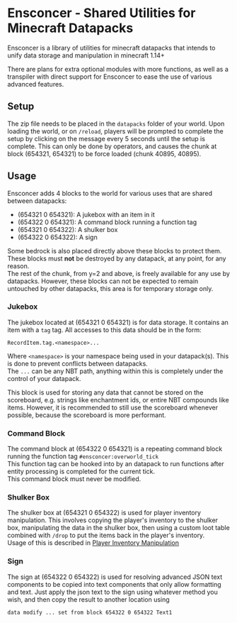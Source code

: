 # Ensconcer - Shared Utilities for Minecraft Datapacks
Ensconcer is a library of utilities for minecraft datapacks that intends to unify data storage and manipulation in minecraft 1.14+

There are plans for extra optional modules with more functions, as well as a transpiler with direct support for Ensconcer to ease the use of various advanced features.

## Setup
The zip file needs to be placed in the `datapacks` folder of your world. Upon loading the world, or on `/reload`, players will be prompted to complete the setup by clicking on the message every 5 seconds until the setup is complete. This can only be done by operators, and causes the chunk at block (654321, 654321) to be force loaded (chunk 40895, 40895).

## Usage
Ensconcer adds 4 blocks to the world for various uses that are shared between datapacks:
- (654321 0 654321): A jukebox with an item in it
- (654322 0 654321): A command block running a function tag
- (654321 0 654322): A shulker box
- (654322 0 654322): A sign

Some bedrock is also placed directly above these blocks to protect them.  
These blocks must **not** be destroyed by any datapack, at any point, for any reason.  
The rest of the chunk, from y=2 and above, is freely available for any use by datapacks. However, these blocks can not be expected to remain untouched by other datapacks, this area is for temporary storage only.

### Jukebox
The jukebox located at (654321 0 654321) is for data storage. It contains an item with a `tag` tag. All accesses to this data should be in the form:
```
RecordItem.tag.<namespace>...
```
Where `<namespace>` is your namespace being used in your datapack(s). This is done to prevent conflicts between datapacks.  
The `...` can be any NBT path, anything within this is completely under the control of your datapack.

This block is used for storing any data that cannot be stored on the scoreboard, e.g. strings like enchantment ids, or entire NBT compounds like items. However, it is recommended to still use the scoreboard whenever possible, because the scoreboard is more performant.

### Command Block
The command block at (654322 0 654321) is a repeating command block running the function tag `#ensconcer:overworld_tick`  
This function tag can be hooked into by an datapack to run functions after entity processing is completed for the current tick.  
This command block must never be modified.

### Shulker Box
The shulker box at (654321 0 654322) is used for player inventory manipulation. This involves copying the player's inventory to the shulker box, manipulating the data in the shulker box, then using a custom loot table combined with `/drop` to put the items back in the player's inventory.  
Usage of this is described in [Player Inventory Manipulation](https://github.com/MinecraftCommands/ensconcer/wiki/Player-Inventory-Manipulation)

### Sign
The sign at (654322 0 654322) is used for resolving advanced JSON text components to be copied into text components that only allow formatting and text.
Just apply the json text to the sign using whatever method you wish, and then copy the result to another location using
```
data modify ... set from block 654322 0 654322 Text1
```
